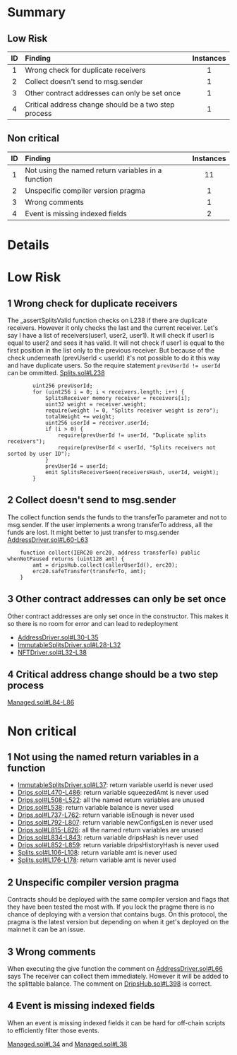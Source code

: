 # Summary
## Low Risk
|ID     | Finding| Instances |
|:----: | :---           |   :----:         |
|1       | Wrong check for duplicate receivers|1|
|2       | Collect doesn't send to msg.sender|1|
|3       | Other contract addresses can only be set once|1|
|4       | Critical address change should be a two step process|1|
## Non critical
|ID     | Finding| Instances |
|:----: | :---           |   :----:         |
|1       | Not using the named return variables in a function|11|
|2       | Unspecific compiler version pragma|1|
|3       | Wrong comments|1|
|4       | Event is missing indexed fields|2|
# Details
# Low Risk
## 1 Wrong check for duplicate receivers
The _assertSplitsValid function checks on L238 if there are duplicate receivers. However it only checks the last and the current receiver. Let's say I have a list of receivers(user1, user2, user1). It will check if user1 is equal to user2 and sees it has valid. It will not check if user1 is equal to the first position in the list only to the previous receiver. But because of the check underneath (prevUserId < userId) it's not possible to do it this way and have duplicate users. So the require statement `prevUserId != userId` can be ommitted.
[Splits.sol#L238](https://github.com/code-423n4/2023-01-drips/blob/main/src/Splits.sol#L238)
```solidity
        uint256 prevUserId;
        for (uint256 i = 0; i < receivers.length; i++) {
            SplitsReceiver memory receiver = receivers[i];
            uint32 weight = receiver.weight;
            require(weight != 0, "Splits receiver weight is zero");
            totalWeight += weight;
            uint256 userId = receiver.userId;
            if (i > 0) {
                require(prevUserId != userId, "Duplicate splits receivers");
                require(prevUserId < userId, "Splits receivers not sorted by user ID");
            }
            prevUserId = userId;
            emit SplitsReceiverSeen(receiversHash, userId, weight);
        }
```
## 2 Collect doesn't send to msg.sender
The collect function sends the funds to the transferTo parameter and not to msg.sender. If the user implements a wrong transferTo address, all the funds are lost. It might better to just transfer to msg.sender
[AddressDriver.sol#L60-L63](https://github.com/code-423n4/2023-01-drips/blob/main/src/AddressDriver.sol#L60-L63)
```solidity
    function collect(IERC20 erc20, address transferTo) public whenNotPaused returns (uint128 amt) {
        amt = dripsHub.collect(callerUserId(), erc20);
        erc20.safeTransfer(transferTo, amt);
    }
```

## 3 Other contract addresses can only be set once
Other contract addresses are only set once in the constructor. This makes it so there is no room for error and can lead to redeployment
- [AddressDriver.sol#L30-L35](https://github.com/code-423n4/2023-01-drips/blob/main/src/AddressDriver.sol#L30-L35)
- [ImmutableSplitsDriver.sol#L28-L32](https://github.com/code-423n4/2023-01-drips/blob/main/src/ImmutableSplitsDriver.sol#L28-L32)
- [NFTDriver.sol#L32-L38](https://github.com/code-423n4/2023-01-drips/blob/main/src/NFTDriver.sol#L32-L38)
## 4 Critical address change should be a two step process
[Managed.sol#L84-L86](https://github.com/code-423n4/2023-01-drips/blob/main/src/Managed.sol#L84-L86)
# Non critical
## 1 Not using the named return variables in a function
- [ImmutableSplitsDriver.sol#L37](https://github.com/code-423n4/2023-01-drips/blob/main/src/ImmutableSplitsDriver.sol#L37): return variable userId is never used
- [Drips.sol#L470-L486](https://github.com/code-423n4/2023-01-drips/blob/main/src/Drips.sol#L470-L486): return variable squeezedAmt is never used
- [Drips.sol#L508-L522](https://github.com/code-423n4/2023-01-drips/blob/main/src/Drips.sol#L508-L522): all the named return variables are unused
- [Drips.sol#L538](https://github.com/code-423n4/2023-01-drips/blob/main/src/Drips.sol#L538): return variable balance is never used
- [Drips.sol#L737-L762](https://github.com/code-423n4/2023-01-drips/blob/main/src/Drips.sol#L737-L762): return variable isEnough is never used
- [Drips.sol#L792-L807](https://github.com/code-423n4/2023-01-drips/blob/main/src/Drips.sol#L792-L807): return variable newConfigsLen is never used
- [Drips.sol#L815-L826](https://github.com/code-423n4/2023-01-drips/blob/main/src/Drips.sol#L815-L826): all the named return variables are unused
- [Drips.sol#L834-L843](https://github.com/code-423n4/2023-01-drips/blob/main/src/Drips.sol#L834-L843): return variable dripsHash is never used
- [Drips.sol#L852-L859](https://github.com/code-423n4/2023-01-drips/blob/main/src/Drips.sol#L852-L859): return variable dripsHistoryHash is never used
- [Splits.sol#L106-L108](https://github.com/code-423n4/2023-01-drips/blob/main/src/Splits.sol#L106-L108): return variable amt is never used
- [Splits.sol#L176-L178](https://github.com/code-423n4/2023-01-drips/blob/main/src/Splits.sol#L176-L178): return variable amt is never used
## 2 Unspecific compiler version pragma
Contracts should be deployed with the same compiler version and flags that they have been tested the most with. If you lock the pragme there is no chance of deploying with a version that contains bugs. On this protocol, the pragma is the latest version but depending on when it get's deployed on the mainnet it can be an issue.
## 3 Wrong comments
When executing the give function the comment on [AddressDriver.sol#L66](https://github.com/code-423n4/2023-01-drips/blob/main/src/AddressDriver.sol#L66) says The receiver can collect them immediately. However it will be added to the splittable balance. The comment on [DripsHub.sol#L398](https://github.com/code-423n4/2023-01-drips/blob/main/src/DripsHub.sol#L398) is correct.
## 4 Event is missing indexed fields
When an event is missing indexed fields it can be hard for off-chain scripts to efficiently filter those events.

[Managed.sol#L34](https://github.com/code-423n4/2023-01-drips/blob/main/src/Managed.sol#L34) and [Managed.sol#L38](https://github.com/code-423n4/2023-01-drips/blob/main/src/Managed.sol#L38)
